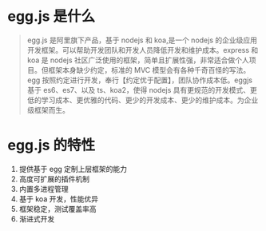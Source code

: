 # egg.js 是什么

> egg.js 是阿里旗下产品，基于 nodejs 和 koa,是一个 nodejs 的企业级应用开发框架。可以帮助开发团队和开发人员降低开发和维护成本。express 和 koa 是 nodejs 社区广泛使用的框架，简单且扩展性强，非常适合做个人项目。但框架本身缺少约定，标准的 MVC 模型会有各种千奇百怪的写法。egg 按照约定进行开发，奉行【约定优于配置】，团队协作成本低。eggjs 基于 es6、es7、以及 ts、koa2，使得 nodejs 具有更规范的开发模式、更低的学习成本、更优雅的代码、更少的开发成本、更少的维护成本。为企业级框架而生。

# egg.js 的特性

1. 提供基于 egg 定制上层框架的能力
2. 高度可扩展的插件机制
3. 内置多进程管理
4. 基于 koa 开发，性能优异
5. 框架稳定，测试覆盖率高
6. 渐进式开发
